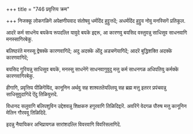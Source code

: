 +++
title = "746 प्रवृत्तिय क्रम"

+++
निजक्कू लोकगळिगॆ अपेक्षणीयवाद संतोषवु धर्मदिंद हुट्टुत्तदॆ; अधर्मदिंद हुट्टुव नोवु मनस्सिगॆ प्रतिकूल.

आदरॆ कर्म साधनॆय बयकॆय रूपदल्लि यावुदे बयकॆ इद्दरू, आ कारणवु बयसिद वस्तुवन्नु साधिसुव साधनवागि मनस्सागिरबेकु.

बलिष्ठरंतॆ मनस्सू द्वेषक्कॆ कारणवागिदॆ; अदु अदक्कॆ ऒंदु अडचणॆयागिदॆ; आदरॆ बुद्धिशक्ति अदक्कॆ कारणवागिदॆ;

बयसिद गुरियन्नु साधिसुव बयकॆ, मनस्सु साधनॆगॆ साधनवागुवुदु मत्तु कर्म साधनगळ अधिपतियु कर्मक्कॆ कारणवागिरबेकु.

हीगागि, प्रवृत्तिय पीळिगॆयिंद, कानूनिन अर्थवु सह शाश्वततॆयल्लियू सह ब्रह्म मत्तु इतरर प्रपंचवन्नु साधिसुवुदागिदॆ ऎंदु तिळियुत्तदॆ.

विधानद सलुवागि बलिपशुविन उद्देशवन्नु शिक्षकरु हगुरवागि तिळिदिद्दारॆ. अवरिगॆ वेदगळ पौरुष मत्तु कानूनिन मेलिन गौरववू तिळिदिदॆ.

इदन्नु नैयायिकर अभिप्रायगळ सारांशदल्लि विवरवागि विवरिसलागिदॆ.

